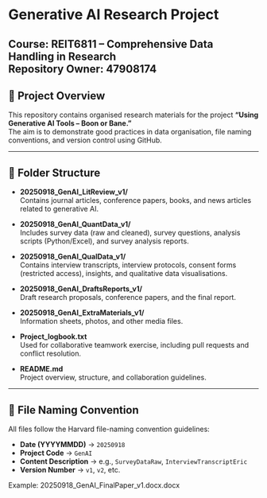 # Generative AI Research Project  
**Course:** REIT6811 – Comprehensive Data Handling in Research  
**Repository Owner:** 47908174
---

## 📌 Project Overview  
This repository contains organised research materials for the project **“Using Generative AI Tools – Boon or Bane.”**  
The aim is to demonstrate good practices in data organisation, file naming conventions, and version control using GitHub.  

---

## 📂 Folder Structure  

- **20250918_GenAI_LitReview_v1/**  
  Contains journal articles, conference papers, books, and news articles related to generative AI.  

- **20250918_GenAI_QuantData_v1/**  
  Includes survey data (raw and cleaned), survey questions, analysis scripts (Python/Excel), and survey analysis reports.  

- **20250918_GenAI_QualData_v1/**  
  Contains interview transcripts, interview protocols, consent forms (restricted access), insights, and qualitative data visualisations.  

- **20250918_GenAI_DraftsReports_v1/**  
  Draft research proposals, conference papers, and the final report.  

- **20250918_GenAI_ExtraMaterials_v1/**  
  Information sheets, photos, and other media files.  

- **Project_logbook.txt**  
  Used for collaborative teamwork exercise, including pull requests and conflict resolution.  

- **README.md**  
  Project overview, structure, and collaboration guidelines.  

---

## 🔑 File Naming Convention  
All files follow the Harvard file-naming convention guidelines:  
- **Date (YYYYMMDD)** → `20250918`  
- **Project Code** → `GenAI`  
- **Content Description** → e.g., `SurveyDataRaw`, `InterviewTranscriptEric`  
- **Version Number** → `v1`, `v2`, etc.  

Example:  20250918_GenAI_FinalPaper_v1.docx.docx
